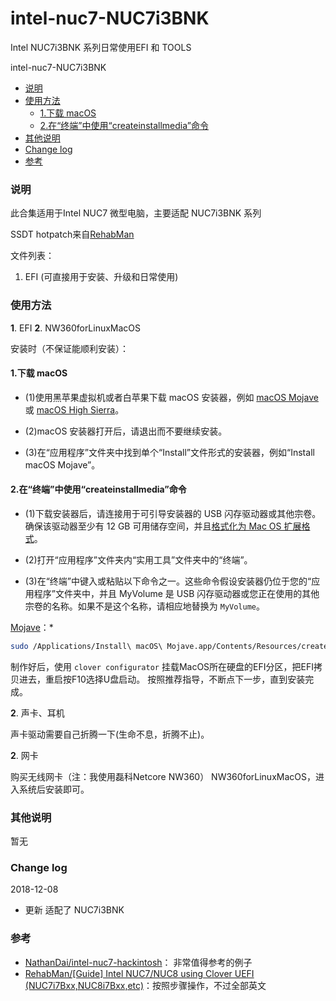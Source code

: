 intel-nuc7-NUC7i3BNK
===
Intel NUC7i3BNK 系列日常使用EFI 和 TOOLS

<!-- START doctoc generated TOC please keep comment here to allow auto update -->
<!-- DON'T EDIT THIS SECTION, INSTEAD RE-RUN doctoc TO UPDATE -->
intel-nuc7-NUC7i3BNK

- [说明](#markdown-header-%E8%AF%B4%E6%98%8E)
- [使用方法](#markdown-header-%E4%BD%BF%E7%94%A8%E6%96%B9%E6%B3%95)
    - [1.下载 macOS](#markdown-header-1%E4%B8%8B%E8%BD%BD-macos)
    - [2.在“终端”中使用“createinstallmedia”命令](#markdown-header-2%E5%9C%A8%E7%BB%88%E7%AB%AF%E4%B8%AD%E4%BD%BF%E7%94%A8createinstallmedia%E5%91%BD%E4%BB%A4)
- [其他说明](#markdown-header-%E5%85%B6%E4%BB%96%E8%AF%B4%E6%98%8E)
- [Change log](#markdown-header-change-log)
- [参考](#markdown-header-%E5%8F%82%E8%80%83)

<!-- END doctoc generated TOC please keep comment here to allow auto update -->

### 说明

此合集适用于Intel NUC7 微型电脑，主要适配 NUC7i3BNK 系列

SSDT hotpatch来自[RehabMan](https://github.com/RehabMan/OS-X-Clover-Laptop-Config) 

文件列表：

1. EFI (可直接用于安装、升级和日常使用)

### 使用方法

**1**. EFI
**2**. NW360forLinuxMacOS

安装时（不保证能顺利安装）：

#### 1.下载 macOS

* (1)使用黑苹果虚拟机或者白苹果下载 macOS 安装器，例如 [macOS Mojave](https://support.apple.com/zh-cn/HT201475) 或 [macOS High Sierra](https://support.apple.com/zh-cn/HT201475)。

* (2)macOS 安装器打开后，请退出而不要继续安装。

* (3)在“应用程序”文件夹中找到单个“Install”文件形式的安装器，例如“Install macOS Mojave”。

#### 2.在“终端”中使用“createinstallmedia”命令

* (1)下载安装器后，请连接用于可引导安装器的 USB 闪存驱动器或其他宗卷。确保该驱动器至少有 12 GB 可用储存空间，并且[格式化为 Mac OS 扩展格式](https://support.apple.com/zh-cn/HT208496)。

* (2)打开“应用程序”文件夹内“实用工具”文件夹中的“终端”。

* (3)在“终端”中键入或粘贴以下命令之一。这些命令假设安装器仍位于您的“应用程序”文件夹中，并且 MyVolume 是 USB 闪存驱动器或您正在使用的其他宗卷的名称。如果不是这个名称，请相应地替换为 ``MyVolume``。

[Mojave](https://support.apple.com/zh-cn/HT201475)：*
```sh 
sudo /Applications/Install\ macOS\ Mojave.app/Contents/Resources/createinstallmedia --volume /Volumes/MyVolume
```
制作好后，使用 `clover configurator` 挂载MacOS所在硬盘的EFI分区，把EFI拷贝进去，重启按F10选择U盘启动。
按照推荐指导，不断点下一步，直到安装完成。

**2**. 声卡、耳机

声卡驱动需要自己折腾一下(生命不息，折腾不止)。

**2**. 网卡

购买无线网卡（注：我使用磊科Netcore NW360） NW360forLinuxMacOS，进入系统后安装即可。

### 其他说明

暂无

### Change log

2018-12-08

- 更新 适配了 NUC7i3BNK

### 参考

- [NathanDai/intel-nuc7-hackintosh](https://github.com/NathanDai/intel-nuc7-hackintosh)： 非常值得参考的例子
- [RehabMan/[Guide] Intel NUC7/NUC8 using Clover UEFI (NUC7i7Bxx,NUC8i7Bxx,etc)](https://www.tonymacx86.com/threads/guide-intel-nuc7-nuc8-using-clover-uefi-nuc7i7bxx-nuc8i7bxx-etc.261711/)：按照步骤操作，不过全部英文
